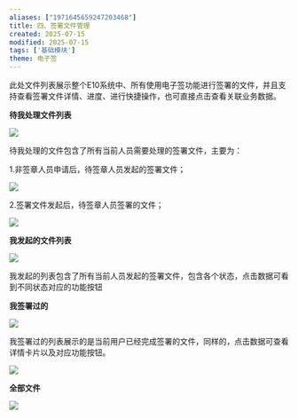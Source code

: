 ```yaml
---
aliases: ["1971645659247203468"]
title: 四、签署文件管理
created: 2025-07-15
modified: 2025-07-15
tags: ['基础模块']
theme: 电子签
---
```


此处文件列表展示整个E10系统中、所有使用电子签功能进行签署的文件，并且支持查看签署文件详情、进度、进行快捷操作，也可直接点击查看关联业务数据。

**待我处理文件列表**

**![](https://myhelpdoc.oss-cn-heyuan.aliyuncs.com/mdimages/102172ac89bde8f1ad2a9666de7ea038.jpg)**

待我处理的文件包含了所有当前人员需要处理的签署文件，主要为：

1.非签章人员申请后，待签章人员发起的签署文件；

![](https://myhelpdoc.oss-cn-heyuan.aliyuncs.com/mdimages/49a2dcaea80ce881c9ebd4f346ddf8c7.jpg)

2.签署文件发起后，待签章人员签署的文件；

![](https://myhelpdoc.oss-cn-heyuan.aliyuncs.com/mdimages/08aaa6098ed9b860eb254fbf688ffc21.jpg)

**我发起的文件列表**

**![](https://myhelpdoc.oss-cn-heyuan.aliyuncs.com/mdimages/ac80a268f617f5a4d4716c295388f042.jpg)**

我发起的列表包含了所有当前人员发起的签署文件，包含各个状态，点击数据可看到不同状态对应的功能按钮

**我签署过的**

![](https://myhelpdoc.oss-cn-heyuan.aliyuncs.com/mdimages/a49b43b83a114213347e26e7b2baf4bc.jpg)

我签署过的列表展示的是当前用户已经完成签署的文件，同样的，点击数据可查看详情卡片以及对应功能按钮。

![](https://myhelpdoc.oss-cn-heyuan.aliyuncs.com/mdimages/972b26debdde7fd64913ba59a8d95c42.jpg)

**全部文件**

![](https://myhelpdoc.oss-cn-heyuan.aliyuncs.com/mdimages/af4312eb2d1a73f3b4d3d644ad5f6a6c.jpg)

